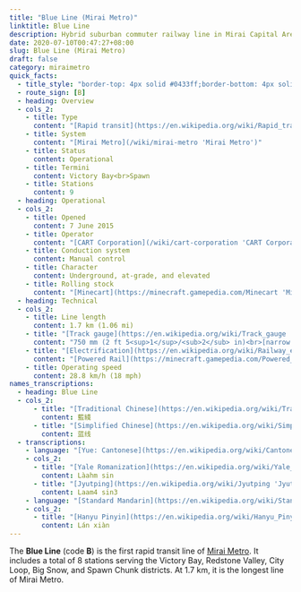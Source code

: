 ```yaml
---
title: "Blue Line (Mirai Metro)"
linktitle: Blue Line
description: Hybrid suburban commuter railway line in Mirai Capital Area
date: 2020-07-10T00:47:27+08:00
slug: Blue Line (Mirai Metro)
draft: false
category: miraimetro
quick_facts:
  - title_style: "border-top: 4px solid #0433ff;border-bottom: 4px solid #0433ff;"
  - route_sign: [B]
  - heading: Overview
  - cols_2:
    - title: Type
      content: "[Rapid transit](https://en.wikipedia.org/wiki/Rapid_transit 'Rapid transit')"
    - title: System
      content: "[Mirai Metro](/wiki/mirai-metro 'Mirai Metro')"
    - title: Status
      content: Operational
    - title: Termini
      content: Victory Bay<br>Spawn
    - title: Stations
      content: 9
  - heading: Operational
  - cols_2:
    - title: Opened
      content: 7 June 2015
    - title: Operator
      content: "[CART Corporation](/wiki/cart-corporation 'CART Corporation')"
    - title: Conduction system
      content: Manual control
    - title: Character
      content: Underground, at-grade, and elevated
    - title: Rolling stock
      content: "[Minecart](https://minecraft.gamepedia.com/Minecart 'Minecart') with custom block<br><small>(Blue [Concrete](https://minecraft.gamepedia.com/Concrete 'Concrete'))</small>"
  - heading: Technical
  - cols_2:
    - title: Line length
      content: 1.7 km (1.06 mi)
    - title: "[Track gauge](https://en.wikipedia.org/wiki/Track_gauge 'Track gauge')"
      content: "750 mm (2 ft ​5<sup>1</sup>/<sub>2</sub> in)<br>[narrow gauge](https://en.wikipedia.org/wiki/Narrow-gauge_railway 'Narrow-gauge railway')"
    - title: "[Electrification](https://en.wikipedia.org/wiki/Railway_electrification_system 'Railway electrification system')"
      content: "[Powered Rail](https://minecraft.gamepedia.com/Powered_Rail 'Powered Rail')"
    - title: Operating speed
      content: 28.8 km/h (18 mph)
names_transcriptions:
  - heading: Blue Line
  - cols_2:
      - title: "[Traditional Chinese](https://en.wikipedia.org/wiki/Traditional_Chinese_characters 'Traditional Chinese characters')"
        content: 藍綫
      - title: "[Simplified Chinese](https://en.wikipedia.org/wiki/Simplified_Chinese_characters 'Simplified Chinese characters')"
        content: 蓝线
  - transcriptions:
    - language: "[Yue: Cantonese](https://en.wikipedia.org/wiki/Cantonese 'Cantonese')"
    - cols_2:
      - title: "[Yale Romanization](https://en.wikipedia.org/wiki/Yale_romanization_of_Cantonese 'Yale romanization of Cantonese')"
        content: Làahm sin
      - title: "[Jyutping](https://en.wikipedia.org/wiki/Jyutping 'Jyutping')"
        content: Laam4 sin3
    - language: "[Standard Mandarin](https://en.wikipedia.org/wiki/Standard_Chinese 'Standard Chinese')"
    - cols_2:
      - title: "[Hanyu Pinyin](https://en.wikipedia.org/wiki/Hanyu_Pinyin 'Pinyin')"
        content: Lán xiàn
---
```


The **Blue Line** (code **B**) is the first rapid transit line of [Mirai Metro](/wiki/mirai-metro "Mirai Metro"). It includes a total of 8 stations serving the Victory Bay, Redstone Valley, City Loop, Big Snow, and Spawn Chunk districts. At 1.7 km, it is the longest line of Mirai Metro.